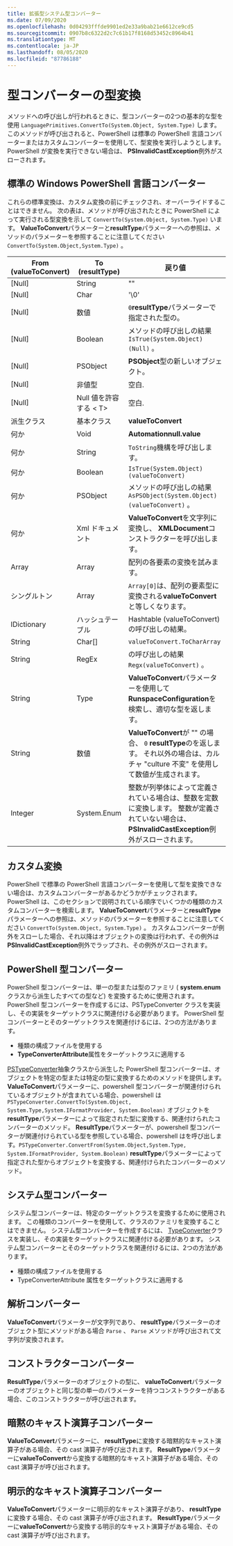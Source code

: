 ```yaml
---
title: 拡張型システム型コンバーター
ms.date: 07/09/2020
ms.openlocfilehash: 0d04293fffde9901ed2e33a9bab21e6612ce9cd5
ms.sourcegitcommit: 0907b8c6322d2c7c61b17f8168d53452c8964b41
ms.translationtype: MT
ms.contentlocale: ja-JP
ms.lasthandoff: 08/05/2020
ms.locfileid: "87786188"
---
```

# <a name="ets-type-converters"></a>型コンバーターの型変換

メソッドへの呼び出しが行われるときに、型コンバーターの2つの基本的な型を使用 `LanguagePrimitives.ConvertTo(System.Object, System.Type)` します。 このメソッドが呼び出されると、PowerShell は標準の PowerShell 言語コンバーターまたはカスタムコンバーターを使用して、型変換を実行しようとします。 PowerShell が変換を実行できない場合は、 **PSInvalidCastException**例外がスローされます。

## <a name="standard-windows-powershell-language-converters"></a>標準の Windows PowerShell 言語コンバーター

これらの標準変換は、カスタム変換の前にチェックされ、オーバーライドすることはできません。 次の表は、メソッドが呼び出されたときに PowerShell によって実行される型変換を示して `ConvertTo(System.Object, System.Type)` います。 **ValueToConvert**パラメーターと**resultType**パラメーターへの参照は、メソッドのパラメーターを参照することに注意してください `ConvertTo(System.Object,System.Type)` 。

| From (valueToConvert) |  To (resultType)  |                                                                               戻り値                                                                               |
| --------------------- | ----------------- | ------------------------------------------------------------------------------------------------------------------------------------------------------------------- |
| [Null]                  | String            | ""                                                                                                                                                                  |
| [Null]                  | Char              | '\0'                                                                                                                                                                |
| [Null]                  | 数値           | `0`**resultType**パラメーターで指定された型の。                                                                                                          |
| [Null]                  | Boolean           | メソッドの呼び出しの結果 `IsTrue(System.Object)(Null)` 。                                                                                                        |
| [Null]                  | PSObject          | **PSObject**型の新しいオブジェクト。                                                                                                                                    |
| [Null]                  | 非値型    | 空白.                                                                                                                                                               |
| [Null]                  | Null 値を許容する &lt; T&gt; | 空白.                                                                                                                                                               |
| 派生クラス         | 基本クラス        | **valueToConvert**                                                                                                                                                  |
| 何か              | Void              | **Automationnull.value**                                                                                                                                            |
| 何か              | String            | `ToString`機構を呼び出します。                                                                                                                                         |
| 何か              | Boolean           | `IsTrue(System.Object) (valueToConvert)`                                                                                                                            |
| 何か              | PSObject          | メソッドの呼び出しの結果 `AsPSObject(System.Object) (valueToConvert)` 。                                                                                         |
| 何か              | Xml ドキュメント      | **ValueToConvert**を文字列に変換し、 **XMLDocument**コンストラクターを呼び出します。                                                                                      |
| Array                 | Array             | 配列の各要素の変換を試みます。                                                                                                                      |
| シングルトン             | Array             | `Array[0]`は、配列の要素型に変換される**valueToConvert**と等しくなります。                                                                            |
| IDictionary           | ハッシュテーブル        | Hashtable (valueToConvert) の呼び出しの結果。                                                                                                                       |
| String                | Char[]            | `valueToConvert.ToCharArray`                                                                                                                                        |
| String                | RegEx             | の呼び出しの結果 `Regx(valueToConvert)` 。                                                                                                                          |
| String                | Type              | **ValueToConvert**パラメーターを使用して**RunspaceConfiguration**を検索し、適切な型を返します。                                                 |
| String                | 数値           | **ValueToConvert**が "" の場合、 `0` **resultType**のを返します。 それ以外の場合は、カルチャ "culture 不変" を使用して数値が生成されます。                       |
| Integer               | System.Enum       | 整数が列挙体によって定義されている場合は、整数を定数に変換します。 整数が定義されていない場合は、 **PSInvalidCastException**例外がスローされます。 |

## <a name="custom-conversions"></a>カスタム変換

PowerShell で標準の PowerShell 言語コンバーターを使用して型を変換できない場合は、カスタムコンバーターがあるかどうかがチェックされます。 PowerShell は、このセクションで説明されている順序でいくつかの種類のカスタムコンバーターを検索します。 **ValueToConvert**パラメーターと**resultType**パラメーターへの参照は、メソッドのパラメーターを参照することに注意してください `ConvertTo(System.Object, System.Type)` 。 カスタムコンバーターが例外をスローした場合、それ以降はオブジェクトの変換は行われず、その例外は**PSInvalidCastException**例外でラップされ、その例外がスローされます。

## <a name="powershell-type-converter"></a>PowerShell 型コンバーター

PowerShell 型コンバーターは、単一の型または型のファミリ ( **system.enum**クラスから派生したすべての型など) を変換するために使用されます。 PowerShell 型コンバーターを作成するには、PSTypeConverter クラスを実装し、その実装をターゲットクラスに関連付ける必要があります。 PowerShell 型コンバーターとそのターゲットクラスを関連付けるには、2つの方法があります。

- 種類の構成ファイルを使用する
- **TypeConverterAttribute**属性をターゲットクラスに適用する

[PSTypeConverter](/dotnet/api/system.management.automation.pstypeconverter)抽象クラスから派生した PowerShell 型コンバーターは、オブジェクトを特定の型または特定の型に変換するためのメソッドを提供します。 **ValueToConvert**パラメーターに、powershell 型コンバーターが関連付けられているオブジェクトが含まれている場合、powershell は`PSTypeConverter.ConvertTo(System.Object, System.Type,System.IFormatProvider, System.Boolean)`
オブジェクトを**resultType**パラメーターによって指定された型に変換する、関連付けられたコンバーターのメソッド。 **ResultType**パラメーターが、powershell 型コンバーターが関連付けられている型を参照している場合、powershell はを呼び出します。`PSTypeConverter.ConvertFrom(System.Object,System.Type, System.IFormatProvider, System.Boolean)`
**resultType**パラメーターによって指定された型からオブジェクトを変換する、関連付けられたコンバーターのメソッド。

## <a name="system-type-converter"></a>システム型コンバーター

システム型コンバーターは、特定のターゲットクラスを変換するために使用されます。 この種類のコンバーターを使用して、クラスのファミリを変換することはできません。 システム型コンバーターを作成するには、 [TypeConverter](/dotnet/api/system.management.automation.runspaces.typedata.typeconverter#System_Management_Automation_Runspaces_TypeData_TypeConverter)クラスを実装し、その実装をターゲットクラスに関連付ける必要があります。 システム型コンバーターとそのターゲットクラスを関連付けるには、2つの方法があります。

- 種類の構成ファイルを使用する
- TypeConverterAttribute 属性をターゲットクラスに適用する

## <a name="parse-converter"></a>解析コンバーター

**ValueToConvert**パラメーターが文字列であり、 **resultType**パラメーターのオブジェクト型にメソッドがある場合 `Parse` 、 `Parse` メソッドが呼び出されて文字列が変換されます。

## <a name="constructor-converter"></a>コンストラクターコンバーター

**ResultType**パラメーターのオブジェクトの型に、 **valueToConvert**パラメーターのオブジェクトと同じ型の単一のパラメーターを持つコンストラクターがある場合、このコンストラクターが呼び出されます。

## <a name="implicit-cast-operator-converter"></a>暗黙のキャスト演算子コンバーター

**ValueToConvert**パラメーターに、 **resultType**に変換する暗黙的なキャスト演算子がある場合、その cast 演算子が呼び出されます。 **ResultType**パラメーターに**valueToConvert**から変換する暗黙的なキャスト演算子がある場合、その cast 演算子が呼び出されます。

## <a name="explicit-cast-operator-converter"></a>明示的なキャスト演算子コンバーター

**ValueToConvert**パラメーターに明示的なキャスト演算子があり、 **resultType**に変換する場合、その cast 演算子が呼び出されます。 **ResultType**パラメーターに**valueToConvert**から変換する明示的なキャスト演算子がある場合、その cast 演算子が呼び出されます。
